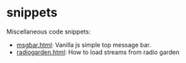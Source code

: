 snippets
=========

Miscellaneous code snippets:
- [msgbar.html](msgbar.html): Vanilla js simple top message bar.
- [radiogarden.html](radiogarden.html): How to load streams from radio garden
